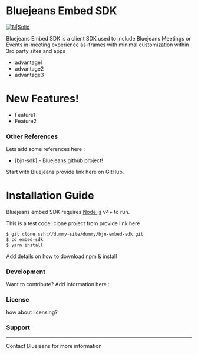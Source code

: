 # Bluejeans Embed SDK

[![N|Solid](https://raw.githubusercontent.com/bluejeans/sdk-webrtc-meetings/master/media/BlueJeans_Mark.png)](https://www.bluejeans.com/)


Bluejeans Embed SDK is a client SDK used to include Bluejeans Meetings or Events in-meeting experience as iframes with minimal customization within 3rd party sites and apps

  - advantage1
  - advantage2
  - advantage3

# New Features!

  - Feature1
  - Feature2



### Other References

Lets add some references here :

* [bjn-sdk] - Bluejeans github project!


Start with  Bluejeans provide link here
 on GitHub.




# Installation Guide

Bluejeans embed SDK requires [Node.js](https://nodejs.org/) v4+ to run.

This is a test code. 
clone project from provide link here 

```sh
$ git clone ssh://dummy-site/dummy/bjn-embed-sdk.git
$ cd embed-sdk
$ yarn install
```
Add details on how to download npm & install


### Development

Want to contribute?
Add information here :

### License
how about licensing?


### Support
----
Contact Bluejeans for more information










